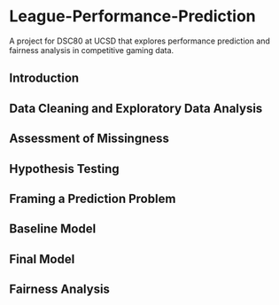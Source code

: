 # League-Performance-Prediction
A project for DSC80 at UCSD that explores performance prediction and fairness analysis in competitive gaming data.

## Introduction

## Data Cleaning and Exploratory Data Analysis

## Assessment of Missingness

## Hypothesis Testing

## Framing a Prediction Problem

## Baseline Model

## Final Model

## Fairness Analysis